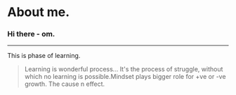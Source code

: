 # About me.
### Hi there - om.
---
>
 This is phase of learning.
> Learning is wonderful process...
> It's the process of struggle, without which no learning is possible.Mindset plays bigger role for +ve or -ve growth. The cause n effect.

